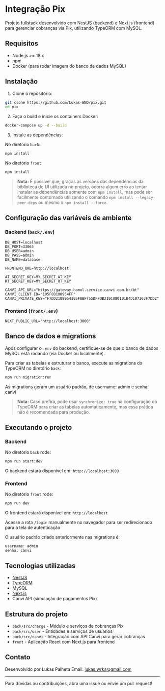 # Integração Pix

Projeto fullstack desenvolvido com NestJS (backend) e Next.js (frontend) para gerenciar cobranças via Pix, utilizando TypeORM com MySQL.

## Requisitos

- Node.js >= 18.x
- npm
- Docker (para rodar imagem do banco de dados MySQL)

## Instalação

1. Clone o repositório:

```bash
git clone https://github.com/Lukas-WND/pix.git
cd pix
```

2. Faça o build e inicie os containers Docker:

```bash
docker-compose up -d --build
```

3. Instale as dependências:

No diretório `back`:

```bash
npm install
```

No diretório `front`:

```bash
npm install
```

> **Nota:** É possível que, graças às versões das dependências da biblioteca de UI utilizada no projeto, ocorra algum erro ao tentar instalar as dependências somente com `npm install`, mas pode ser facilmente contornado utilizando o comando `npm install --legacy-peer-deps` ou mesmo o `npm install --force`.

## Configuração das variáveis de ambiente

### Backend (`back/.env`)

```env
DB_HOST=localhost
DB_PORT=33065
DB_USER=admin
DB_PASS=admin
DB_NAME=database

FRONTEND_URL=http://localhost

AT_SECRET_KEY=MY_SECRET_AT_KEY
RT_SECRET_KEY=MY_SECRET_RT_KEY

CANVI_API_URL="https://gateway-homol.service-canvi.com.br/bt"
CANVI_CLIENT_ID="105F0B108954FF"
CANVI_PRIVATE_KEY="F7DD2108954105F0BF765DFFDB210C880101B4D107363F7DD2"
```

### Frontend (`front/.env`)

```env
NEXT_PUBLIC_URL="http://localhost:3000"
```

## Banco de dados e migrations

Após configurar o `.env` do backend, certifique-se de que o banco de dados MySQL está rodando (via Docker ou localmente).

Para criar as tabelas e estruturar o banco, execute as migrations do TypeORM no diretório `back`:

```bash
npm run migration:run
```

As migrations geram um usuário padrão, de username: admin e senha: canvi

> **Nota:** Caso prefira, pode usar `synchronize: true` na configuração do TypeORM para criar as tabelas automaticamente, mas essa prática não é recomendada para produção.

## Executando o projeto

### Backend

No diretório `back` rode:

```bash
npm run start:dev
```

O backend estará disponível em:
`http://localhost:3000`

### Frontend

No diretório `front` rode:

```bash
npm run dev
```

O frontend estará disponível em:
`http://localhost`

Acesse a rota `/login` manualmente no navegador para ser redirecionado para a tela de autenticação

O usuário padrão criado anteriormente nas migrations é:

```
username: admin
senha: canvi
```

## Tecnologias utilizadas

- [NestJS](https://nestjs.com/)
- [TypeORM](https://typeorm.io/)
- MySQL
- [Next.js](https://nextjs.org/)
- Canvi API (simulação de pagamentos Pix)

## Estrutura do projeto

- `back/src/charge` - Módulo e serviços de cobranças Pix
- `back/src/user` - Entidades e serviços de usuários
- `back/src/canvi` - Integração com API Canvi para gerar cobranças
- `front` - Aplicação React com Next.js para frontend

## Contato

Desenvolvido por Lukas Palheta
Email: [lukas.wrks@gmail.com](mailto:lukas.wrks@gmail.com)

---

Para dúvidas ou contribuições, abra uma issue ou envie um pull request!
